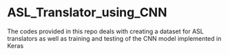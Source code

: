 # ASL_Translator_using_CNN
The codes provided in this repo deals with creating a dataset for ASL translators as well as training and testing of the CNN model implemented in Keras 

